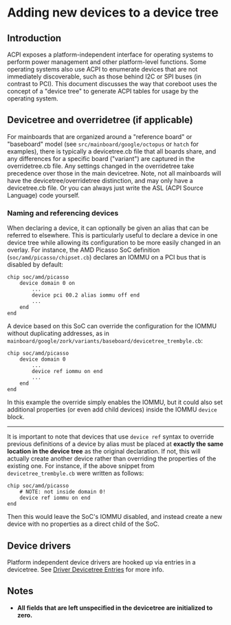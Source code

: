 # Adding new devices to a device tree

## Introduction

ACPI exposes a platform-independent interface for operating systems to perform
power management and other platform-level functions.  Some operating systems
also use ACPI to enumerate devices that are not immediately discoverable, such
as those behind I2C or SPI buses (in contrast to PCI).  This document discusses
the way that coreboot uses the concept of a "device tree" to generate ACPI
tables for usage by the operating system.

## Devicetree and overridetree (if applicable)

For mainboards that are organized around a "reference board" or "baseboard"
model (see ``src/mainboard/google/octopus`` or ``hatch`` for examples), there is
typically a devicetree.cb file that all boards share, and any differences for a
specific board ("variant") are captured in the overridetree.cb file.  Any
settings changed in the overridetree take precedence over those in the main
devicetree.  Note, not all mainboards will have the devicetree/overridetree
distinction, and may only have a devicetree.cb file.  Or you can always just
write the ASL (ACPI Source Language) code yourself.

### Naming and referencing devices

When declaring a device, it can optionally be given an alias that can be
referred to elsewhere. This is particularly useful to declare a device in one
device tree while allowing its configuration to be more easily changed in an
overlay. For instance, the AMD Picasso SoC definition
(`soc/amd/picasso/chipset.cb`) declares an IOMMU on a PCI bus that is disabled
by default:

```
chip soc/amd/picasso
	device domain 0 on
		...
		device pci 00.2 alias iommu off end
		...
	end
end
```

A device based on this SoC can override the configuration for the IOMMU without
duplicating addresses, as in
`mainboard/google/zork/variants/baseboard/devicetree_trembyle.cb`:

```
chip soc/amd/picasso
	device domain 0
		...
		device ref iommu on end
		...
	end
end
```

In this example the override simply enables the IOMMU, but it could also
set additional properties (or even add child devices) inside the IOMMU `device`
block.

---

It is important to note that devices that use `device ref` syntax to override
previous definitions of a device by alias must be placed at **exactly the same
location in the device tree** as the original declaration. If not, this will
actually create another device rather than overriding the properties of the
existing one. For instance, if the above snippet from `devicetree_trembyle.cb`
were written as follows:

```
chip soc/amd/picasso
	# NOTE: not inside domain 0!
	device ref iommu on end
end
```

Then this would leave the SoC's IOMMU disabled, and instead create a new device
with no properties as a direct child of the SoC.

## Device drivers

Platform independent device drivers are hooked up via entries in a devicetree.
See [Driver Devicetree Entries](../drivers/dt_entries.md) for more info.

## Notes

 - **All fields that are left unspecified in the devicetree are initialized to
   zero.**
